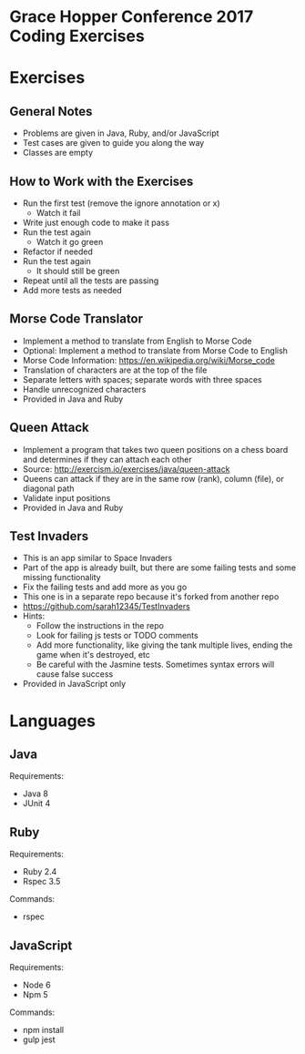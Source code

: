 # Grace Hopper Conference 2017 Coding Exercises

# Exercises

## General Notes
* Problems are given in Java, Ruby, and/or JavaScript
* Test cases are given to guide you along the way
* Classes are empty

## How to Work with the Exercises
* Run the first test (remove the ignore annotation or x)
  * Watch it fail
* Write just enough code to make it pass
* Run the test again
  * Watch it go green
* Refactor if needed
* Run the test again
  * It should still be green
* Repeat until all the tests are passing
* Add more tests as needed

## Morse Code Translator
* Implement a method to translate from English to Morse Code
* Optional: Implement a method to translate from Morse Code to English
* Morse Code Information: https://en.wikipedia.org/wiki/Morse_code
* Translation of characters are at the top of the file
* Separate letters with spaces; separate words with three spaces
* Handle unrecognized characters
* Provided in Java and Ruby

## Queen Attack
* Implement a program that takes two queen positions on a chess board and determines if they can attach each other
* Source: http://exercism.io/exercises/java/queen-attack
* Queens can attack if they are in the same row (rank), column (file), or diagonal path
* Validate input positions
* Provided in Java and Ruby

## Test Invaders
* This is an app similar to Space Invaders
* Part of the app is already built, but there are some failing tests and some missing functionality
* Fix the failing tests and add more as you go
* This one is in a separate repo because it's forked from another repo
* https://github.com/sarah12345/TestInvaders
* Hints:
  * Follow the instructions in the repo
  * Look for failing js tests or TODO comments
  * Add more functionality, like giving the tank multiple lives, ending the game when it's destroyed, etc
  * Be careful with the Jasmine tests. Sometimes syntax errors will cause false success
* Provided in JavaScript only

# Languages

## Java
Requirements:
* Java 8
* JUnit 4

## Ruby
Requirements:
* Ruby 2.4
* Rspec 3.5

Commands:
* rspec

## JavaScript
Requirements:
* Node 6
* Npm 5

Commands:
*  npm install
*  gulp jest
